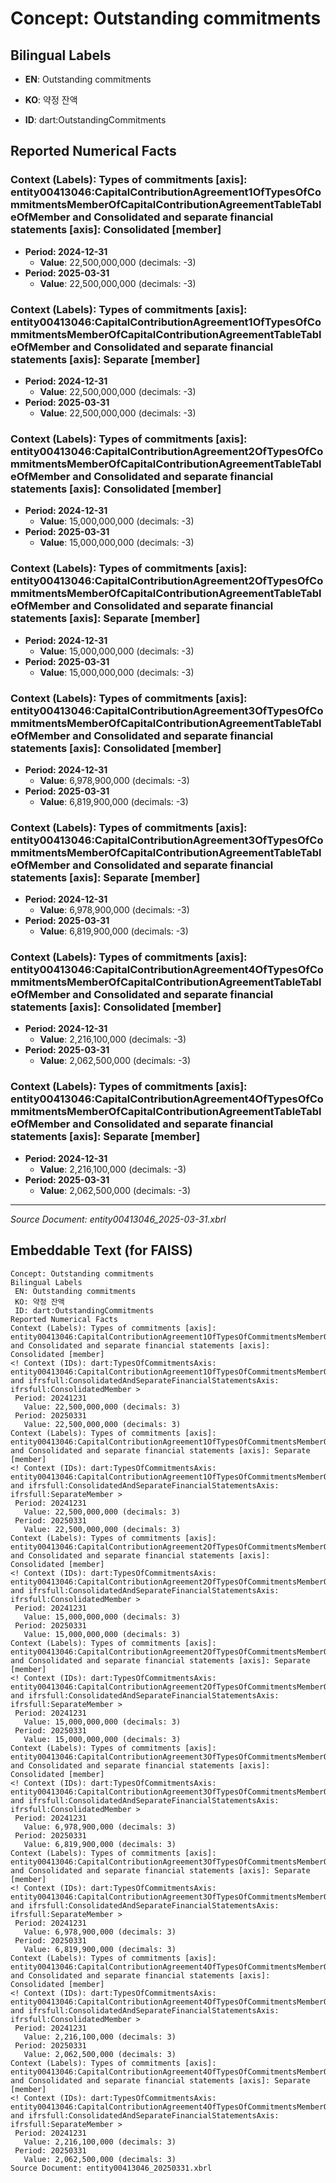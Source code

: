 # Concept: Outstanding commitments

## Bilingual Labels
- **EN**: Outstanding commitments
- **KO**: 약정 잔액

- **ID**: dart:OutstandingCommitments

## Reported Numerical Facts

### **Context (Labels): Types of commitments [axis]: entity00413046:CapitalContributionAgreement1OfTypesOfCommitmentsMemberOfCapitalContributionAgreementTableTableOfMember and Consolidated and separate financial statements [axis]: Consolidated [member]**
<!-- Context (IDs): dart:TypesOfCommitmentsAxis: entity00413046:CapitalContributionAgreement1OfTypesOfCommitmentsMemberOfCapitalContributionAgreementTableTableOfMember and ifrs-full:ConsolidatedAndSeparateFinancialStatementsAxis: ifrs-full:ConsolidatedMember -->
- **Period: 2024-12-31**
  - **Value**: 22,500,000,000 (decimals: -3)
- **Period: 2025-03-31**
  - **Value**: 22,500,000,000 (decimals: -3)

### **Context (Labels): Types of commitments [axis]: entity00413046:CapitalContributionAgreement1OfTypesOfCommitmentsMemberOfCapitalContributionAgreementTableTableOfMember and Consolidated and separate financial statements [axis]: Separate [member]**
<!-- Context (IDs): dart:TypesOfCommitmentsAxis: entity00413046:CapitalContributionAgreement1OfTypesOfCommitmentsMemberOfCapitalContributionAgreementTableTableOfMember and ifrs-full:ConsolidatedAndSeparateFinancialStatementsAxis: ifrs-full:SeparateMember -->
- **Period: 2024-12-31**
  - **Value**: 22,500,000,000 (decimals: -3)
- **Period: 2025-03-31**
  - **Value**: 22,500,000,000 (decimals: -3)

### **Context (Labels): Types of commitments [axis]: entity00413046:CapitalContributionAgreement2OfTypesOfCommitmentsMemberOfCapitalContributionAgreementTableTableOfMember and Consolidated and separate financial statements [axis]: Consolidated [member]**
<!-- Context (IDs): dart:TypesOfCommitmentsAxis: entity00413046:CapitalContributionAgreement2OfTypesOfCommitmentsMemberOfCapitalContributionAgreementTableTableOfMember and ifrs-full:ConsolidatedAndSeparateFinancialStatementsAxis: ifrs-full:ConsolidatedMember -->
- **Period: 2024-12-31**
  - **Value**: 15,000,000,000 (decimals: -3)
- **Period: 2025-03-31**
  - **Value**: 15,000,000,000 (decimals: -3)

### **Context (Labels): Types of commitments [axis]: entity00413046:CapitalContributionAgreement2OfTypesOfCommitmentsMemberOfCapitalContributionAgreementTableTableOfMember and Consolidated and separate financial statements [axis]: Separate [member]**
<!-- Context (IDs): dart:TypesOfCommitmentsAxis: entity00413046:CapitalContributionAgreement2OfTypesOfCommitmentsMemberOfCapitalContributionAgreementTableTableOfMember and ifrs-full:ConsolidatedAndSeparateFinancialStatementsAxis: ifrs-full:SeparateMember -->
- **Period: 2024-12-31**
  - **Value**: 15,000,000,000 (decimals: -3)
- **Period: 2025-03-31**
  - **Value**: 15,000,000,000 (decimals: -3)

### **Context (Labels): Types of commitments [axis]: entity00413046:CapitalContributionAgreement3OfTypesOfCommitmentsMemberOfCapitalContributionAgreementTableTableOfMember and Consolidated and separate financial statements [axis]: Consolidated [member]**
<!-- Context (IDs): dart:TypesOfCommitmentsAxis: entity00413046:CapitalContributionAgreement3OfTypesOfCommitmentsMemberOfCapitalContributionAgreementTableTableOfMember and ifrs-full:ConsolidatedAndSeparateFinancialStatementsAxis: ifrs-full:ConsolidatedMember -->
- **Period: 2024-12-31**
  - **Value**: 6,978,900,000 (decimals: -3)
- **Period: 2025-03-31**
  - **Value**: 6,819,900,000 (decimals: -3)

### **Context (Labels): Types of commitments [axis]: entity00413046:CapitalContributionAgreement3OfTypesOfCommitmentsMemberOfCapitalContributionAgreementTableTableOfMember and Consolidated and separate financial statements [axis]: Separate [member]**
<!-- Context (IDs): dart:TypesOfCommitmentsAxis: entity00413046:CapitalContributionAgreement3OfTypesOfCommitmentsMemberOfCapitalContributionAgreementTableTableOfMember and ifrs-full:ConsolidatedAndSeparateFinancialStatementsAxis: ifrs-full:SeparateMember -->
- **Period: 2024-12-31**
  - **Value**: 6,978,900,000 (decimals: -3)
- **Period: 2025-03-31**
  - **Value**: 6,819,900,000 (decimals: -3)

### **Context (Labels): Types of commitments [axis]: entity00413046:CapitalContributionAgreement4OfTypesOfCommitmentsMemberOfCapitalContributionAgreementTableTableOfMember and Consolidated and separate financial statements [axis]: Consolidated [member]**
<!-- Context (IDs): dart:TypesOfCommitmentsAxis: entity00413046:CapitalContributionAgreement4OfTypesOfCommitmentsMemberOfCapitalContributionAgreementTableTableOfMember and ifrs-full:ConsolidatedAndSeparateFinancialStatementsAxis: ifrs-full:ConsolidatedMember -->
- **Period: 2024-12-31**
  - **Value**: 2,216,100,000 (decimals: -3)
- **Period: 2025-03-31**
  - **Value**: 2,062,500,000 (decimals: -3)

### **Context (Labels): Types of commitments [axis]: entity00413046:CapitalContributionAgreement4OfTypesOfCommitmentsMemberOfCapitalContributionAgreementTableTableOfMember and Consolidated and separate financial statements [axis]: Separate [member]**
<!-- Context (IDs): dart:TypesOfCommitmentsAxis: entity00413046:CapitalContributionAgreement4OfTypesOfCommitmentsMemberOfCapitalContributionAgreementTableTableOfMember and ifrs-full:ConsolidatedAndSeparateFinancialStatementsAxis: ifrs-full:SeparateMember -->
- **Period: 2024-12-31**
  - **Value**: 2,216,100,000 (decimals: -3)
- **Period: 2025-03-31**
  - **Value**: 2,062,500,000 (decimals: -3)

---
*Source Document: entity00413046_2025-03-31.xbrl*
## Embeddable Text (for FAISS)
```text
Concept: Outstanding commitments
Bilingual Labels
 EN: Outstanding commitments
 KO: 약정 잔액
 ID: dart:OutstandingCommitments
Reported Numerical Facts
Context (Labels): Types of commitments [axis]: entity00413046:CapitalContributionAgreement1OfTypesOfCommitmentsMemberOfCapitalContributionAgreementTableTableOfMember and Consolidated and separate financial statements [axis]: Consolidated [member]
<! Context (IDs): dart:TypesOfCommitmentsAxis: entity00413046:CapitalContributionAgreement1OfTypesOfCommitmentsMemberOfCapitalContributionAgreementTableTableOfMember and ifrsfull:ConsolidatedAndSeparateFinancialStatementsAxis: ifrsfull:ConsolidatedMember >
 Period: 20241231
   Value: 22,500,000,000 (decimals: 3)
 Period: 20250331
   Value: 22,500,000,000 (decimals: 3)
Context (Labels): Types of commitments [axis]: entity00413046:CapitalContributionAgreement1OfTypesOfCommitmentsMemberOfCapitalContributionAgreementTableTableOfMember and Consolidated and separate financial statements [axis]: Separate [member]
<! Context (IDs): dart:TypesOfCommitmentsAxis: entity00413046:CapitalContributionAgreement1OfTypesOfCommitmentsMemberOfCapitalContributionAgreementTableTableOfMember and ifrsfull:ConsolidatedAndSeparateFinancialStatementsAxis: ifrsfull:SeparateMember >
 Period: 20241231
   Value: 22,500,000,000 (decimals: 3)
 Period: 20250331
   Value: 22,500,000,000 (decimals: 3)
Context (Labels): Types of commitments [axis]: entity00413046:CapitalContributionAgreement2OfTypesOfCommitmentsMemberOfCapitalContributionAgreementTableTableOfMember and Consolidated and separate financial statements [axis]: Consolidated [member]
<! Context (IDs): dart:TypesOfCommitmentsAxis: entity00413046:CapitalContributionAgreement2OfTypesOfCommitmentsMemberOfCapitalContributionAgreementTableTableOfMember and ifrsfull:ConsolidatedAndSeparateFinancialStatementsAxis: ifrsfull:ConsolidatedMember >
 Period: 20241231
   Value: 15,000,000,000 (decimals: 3)
 Period: 20250331
   Value: 15,000,000,000 (decimals: 3)
Context (Labels): Types of commitments [axis]: entity00413046:CapitalContributionAgreement2OfTypesOfCommitmentsMemberOfCapitalContributionAgreementTableTableOfMember and Consolidated and separate financial statements [axis]: Separate [member]
<! Context (IDs): dart:TypesOfCommitmentsAxis: entity00413046:CapitalContributionAgreement2OfTypesOfCommitmentsMemberOfCapitalContributionAgreementTableTableOfMember and ifrsfull:ConsolidatedAndSeparateFinancialStatementsAxis: ifrsfull:SeparateMember >
 Period: 20241231
   Value: 15,000,000,000 (decimals: 3)
 Period: 20250331
   Value: 15,000,000,000 (decimals: 3)
Context (Labels): Types of commitments [axis]: entity00413046:CapitalContributionAgreement3OfTypesOfCommitmentsMemberOfCapitalContributionAgreementTableTableOfMember and Consolidated and separate financial statements [axis]: Consolidated [member]
<! Context (IDs): dart:TypesOfCommitmentsAxis: entity00413046:CapitalContributionAgreement3OfTypesOfCommitmentsMemberOfCapitalContributionAgreementTableTableOfMember and ifrsfull:ConsolidatedAndSeparateFinancialStatementsAxis: ifrsfull:ConsolidatedMember >
 Period: 20241231
   Value: 6,978,900,000 (decimals: 3)
 Period: 20250331
   Value: 6,819,900,000 (decimals: 3)
Context (Labels): Types of commitments [axis]: entity00413046:CapitalContributionAgreement3OfTypesOfCommitmentsMemberOfCapitalContributionAgreementTableTableOfMember and Consolidated and separate financial statements [axis]: Separate [member]
<! Context (IDs): dart:TypesOfCommitmentsAxis: entity00413046:CapitalContributionAgreement3OfTypesOfCommitmentsMemberOfCapitalContributionAgreementTableTableOfMember and ifrsfull:ConsolidatedAndSeparateFinancialStatementsAxis: ifrsfull:SeparateMember >
 Period: 20241231
   Value: 6,978,900,000 (decimals: 3)
 Period: 20250331
   Value: 6,819,900,000 (decimals: 3)
Context (Labels): Types of commitments [axis]: entity00413046:CapitalContributionAgreement4OfTypesOfCommitmentsMemberOfCapitalContributionAgreementTableTableOfMember and Consolidated and separate financial statements [axis]: Consolidated [member]
<! Context (IDs): dart:TypesOfCommitmentsAxis: entity00413046:CapitalContributionAgreement4OfTypesOfCommitmentsMemberOfCapitalContributionAgreementTableTableOfMember and ifrsfull:ConsolidatedAndSeparateFinancialStatementsAxis: ifrsfull:ConsolidatedMember >
 Period: 20241231
   Value: 2,216,100,000 (decimals: 3)
 Period: 20250331
   Value: 2,062,500,000 (decimals: 3)
Context (Labels): Types of commitments [axis]: entity00413046:CapitalContributionAgreement4OfTypesOfCommitmentsMemberOfCapitalContributionAgreementTableTableOfMember and Consolidated and separate financial statements [axis]: Separate [member]
<! Context (IDs): dart:TypesOfCommitmentsAxis: entity00413046:CapitalContributionAgreement4OfTypesOfCommitmentsMemberOfCapitalContributionAgreementTableTableOfMember and ifrsfull:ConsolidatedAndSeparateFinancialStatementsAxis: ifrsfull:SeparateMember >
 Period: 20241231
   Value: 2,216,100,000 (decimals: 3)
 Period: 20250331
   Value: 2,062,500,000 (decimals: 3)
Source Document: entity00413046_20250331.xbrl
```